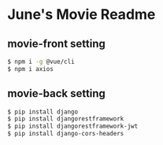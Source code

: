 # June's Movie Readme

## movie-front setting

```bash
$ npm i -g @vue/cli
$ npm i axios
```

## movie-back setting

```bash
$ pip install django
$ pip install djangorestframework
$ pip install djangorestframework-jwt
$ pip install django-cors-headers
```

